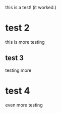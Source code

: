 this is a test! (it worked.)

# test 2
this is more testing

## test 3
testing more

# test 4
even more testing